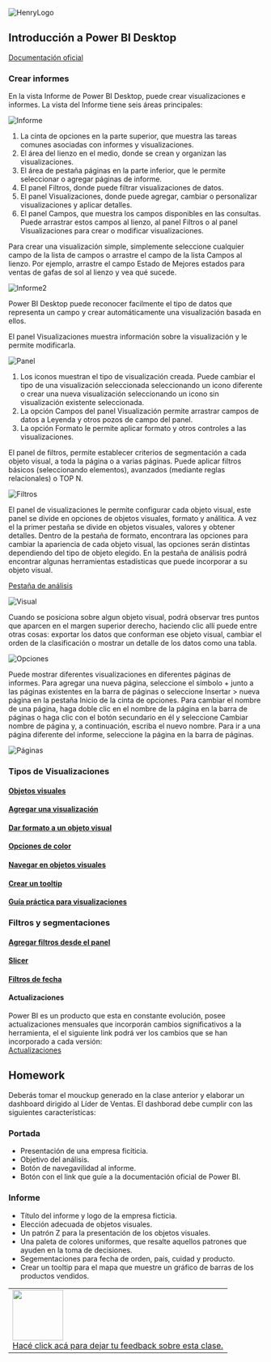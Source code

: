 ![HenryLogo](https://d31uz8lwfmyn8g.cloudfront.net/Assets/logo-henry-white-lg.png)

## Introducción a Power BI Desktop

[Documentación oficial](https://docs.microsoft.com/en-us/power-bi/fundamentals/desktop-getting-started)

### Crear informes
En la vista Informe de Power BI Desktop, puede crear visualizaciones e informes. La vista del Informe tiene seis áreas principales:

![Informe](https://docs.microsoft.com/en-us/power-bi/fundamentals/media/desktop-getting-started/designer_gsg_reportview.png)

1. La cinta de opciones en la parte superior, que muestra las tareas comunes asociadas con informes y visualizaciones.
2. El área del lienzo en el medio, donde se crean y organizan las visualizaciones.
3. El área de pestaña páginas en la parte inferior, que le permite seleccionar o agregar páginas de informe.
4. El panel Filtros, donde puede filtrar visualizaciones de datos.
5. El panel Visualizaciones, donde puede agregar, cambiar o personalizar visualizaciones y aplicar detalles.
6. El panel Campos, que muestra los campos disponibles en las consultas. Puede arrastrar estos campos al lienzo, al panel Filtros o al panel Visualizaciones para crear o modificar visualizaciones.

Para crear una visualización simple, simplemente seleccione cualquier campo de la lista de campos o arrastre el campo de la lista Campos al lienzo. Por ejemplo, arrastre el campo Estado de Mejores estados para ventas de gafas de sol al lienzo y vea qué sucede.

![Informe2](https://docs.microsoft.com/en-us/power-bi/fundamentals/media/desktop-getting-started/designer_gsg_reportfirstdrag.png)

Power BI Desktop puede reconocer facilmente el tipo de datos que representa un campo y crear automáticamente una visualización basada en ellos.

El panel Visualizaciones muestra información sobre la visualización y le permite modificarla.

![Panel](https://docs.microsoft.com/en-us/power-bi/fundamentals/media/desktop-getting-started/designer_gsg_visualizationtypes.png)

1. Los iconos muestran el tipo de visualización creada. Puede cambiar el tipo de una visualización seleccionada seleccionando un icono diferente o crear una nueva visualización seleccionando un icono sin visualización existente seleccionada.
2. La opción Campos del panel Visualización permite arrastrar campos de datos a Leyenda y otros pozos de campo del panel.
3. La opción Formato le permite aplicar formato y otros controles a las visualizaciones.

El panel de filtros, permite establecer criterios de segmentación a cada objeto visual, a toda la página o a varias páginas. Puede aplicar filtros básicos (seleccionando elementos), avanzados (mediante reglas relacionales) o TOP N.

![Filtros](https://docs.microsoft.com/en-us/power-bi/fundamentals/media/desktop-getting-started/gsg_share5.png)

El panel de visualizaciones le permite configurar cada objeto visual, este panel se divide en opciones de objetos visuales, formato y análitica.
A vez el la primer pestaña se divide en objetos visuales, valores y obtener detalles. Dentro de la pestaña de formato, encontrara las opciones para cambiar la apariencia de cada objeto visual, las opciones serán distintas dependiendo del tipo de objeto elegido. En la pestaña de análisis podrá encontrar algunas herramientas estadísticas que puede incorporar a su objeto visual.

[Pestaña de análisis](https://docs.microsoft.com/en-us/power-bi/transform-model/desktop-analytics-pane)

![Visual](https://docs.microsoft.com/en-us/power-bi/fundamentals/media/desktop-getting-started/designer_gsg_report1.png)

Cuando se posiciona sobre algun objeto visual, podrá observar tres puntos que aparcen en el margen superior derecho, haciendo clic allí puede entre otras cosas: exportar los datos que conforman ese objeto visual, cambiar el orden de la clasificación o mostrar un detalle de los datos como una tabla.

![Opciones](https://docs.microsoft.com/en-us/power-bi/fundamentals/media/desktop-getting-started/shapecombine_mergequeries.png)

Puede mostrar diferentes visualizaciones en diferentes páginas de informes. Para agregar una nueva página, seleccione el símbolo + junto a las páginas existentes en la barra de páginas o seleccione Insertar > nueva página en la pestaña Inicio de la cinta de opciones. Para cambiar el nombre de una página, haga doble clic en el nombre de la página en la barra de páginas o haga clic con el botón secundario en él y seleccione Cambiar nombre de página y, a continuación, escriba el nuevo nombre. Para ir a una página diferente del informe, seleccione la página en la barra de páginas.

![Páginas](https://docs.microsoft.com/en-us/power-bi/fundamentals/media/desktop-getting-started/pages.png)



### Tipos de Visualizaciones

#### [Objetos visuales](https://docs.microsoft.com/en-us/power-bi/visuals/power-bi-visualization-types-for-reports-and-q-and-a)
#### [Agregar una visualización](https://docs.microsoft.com/en-us/power-bi/visuals/power-bi-report-add-visualizations-i)
#### [Dar formato a un objeto visual](https://docs.microsoft.com/en-us/power-bi/visuals/power-bi-visualization-customize-title-background-and-legend)
#### [Opciones de color](https://docs.microsoft.com/en-us/power-bi/visuals/service-tips-and-tricks-for-color-formatting)
#### [Navegar en objetos visuales](https://docs.microsoft.com/en-us/power-bi/consumer/end-user-drill)
#### [Crear un tooltip](https://docs.microsoft.com/en-us/power-bi/create-reports/desktop-tooltips?tabs=powerbi-desktop)

#### [Guía práctica para visualizaciones](https://docs.microsoft.com/en-us/power-bi/create-reports/)

### Filtros y segmentaciones

#### [Agregar filtros desde el panel](https://docs.microsoft.com/en-us/power-bi/create-reports/power-bi-report-add-filter?tabs=powerbi-desktop)
#### [Slicer](https://docs.microsoft.com/en-us/power-bi/visuals/power-bi-visualization-slicers)
#### [Filtros de fecha](https://docs.microsoft.com/en-us/power-bi/create-reports/slicer-filter-relative-time?tabs=powerbi-desktop)

#### Actualizaciones
Power BI es un producto que esta en constante evolución, posee actualizaciones mensuales que incorporán cambios significativos a la herramienta, el el siguiente link podrá ver los cambios que se han incorporado a cada versión:<br>
[Actualizaciones](https://docs.microsoft.com/en-us/power-bi/fundamentals/desktop-latest-update-archive?tabs=powerbi-desktop)


## Homework

Deberás tomar el mouckup generado en la clase anterior y elaborar un dashboard dirigido al Líder de Ventas. El dashborad debe cumplir con las siguientes características:<br>
### Portada
- Presentación de una empresa ficiticia.
- Objetivo del análisis.
- Botón de navegavilidad al informe.
- Botón con el link que guíe a la documentación oficial de Power BI. 
### Informe
- Título del informe y logo de la empresa ficticia.
- Elección adecuada de objetos visuales.
- Un patrón Z para la presentación de los objetos visuales.
- Una paleta de colores uniformes, que resalte aquellos patrones que ayuden en la toma de decisiones.
- Segementaciones para fecha de orden, país, cuidad y producto.
- Crear un tooltip para el mapa que muestre un gráfico de barras de los productos vendidos.

<table class="hide" width="100%" style='table-layout:fixed;'>
  <tr>
    <td>
      <a href="https://airtable.com/shrSzEYT4idEFGB8d?prefill_clase=00-PrimerosPasos">
        <img src="https://static.thenounproject.com/png/204643-200.png" width="100"/>
        <br>
        Hacé click acá para dejar tu feedback sobre esta clase.
      </a>
    </td>
  </tr>
</table>
